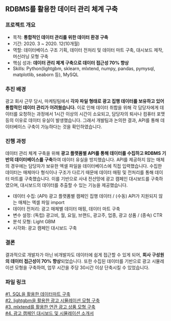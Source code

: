 ## RDBMS를 활용한 데이터 관리 체계 구축

### 프로젝트 개요
- 목적: **통합적인 데이터 관리를 위한 데이터 환경 구축**
- 기간: 2020. 3 ~ 2020. 12(10개월)
- 역할: 데이터베이스 구조 기획, 데이터 전처리 및 데이터 마트 구축, 대시보드 제작, 머신러닝 모형 구축
- 핵심 성과: **데이터 관리 체계 구축으로 데이터 접근성 70% 향상**
- Skills: Python(lightgbm, sklearn, mlxtend, numpy, pandas, pymysql, matplotlib, seaborn 등), MySQL

### 추진 배경
광고 회사 근무 당시, 마케팅팀에서 **각자 파일 형태로 광고 집행 데이터를 보유하고 있어 통합적인 데이터 관리가 어려웠습니다.** 이로 인해 데이터 취합을 위해 각 담당자에게 데이터를 요청하는 과정에서 1시간 이상의 시간이 소요되고, 담당자의 퇴사나 컴퓨터 포맷 등의 이유로 데이터 유실이 발생했습니다. 그래서 개발팀과 논의한 결과, API를 통해 데이터베이스 구축이 가능하다는 것을 확인하였습니다.

### 진행 과정
데이터 관리 체계 구축을 위해 **광고 플랫폼별 API를 통해 데이터를 수집하고 RDBMS 기반의 데이터베이스를 구축**하여 데이터 유실을 방지했습니다. API를 제공하지 않는 매체의 경우에는 담당자가 보유한 엑셀 파일을 데이터베이스에 직접 입력했습니다. 수집한 데이터는 매체마다 형식이나 구조가 다르기 때문에 데이터 매핑 및 전처리를 통해 데이터 마트를 구축했습니다. 이를 기반으로 사내 전산망에 광고 캠페인 대시보드를 구축하였으며, 대시보드의 데이터를 추출할 수 있는 기능을 제공했습니다.

- 데이터 수집: (API) 광고 플랫폼별 캠페인 집행 데이터 / (수동) API가 지원되지 않는 매체는 엑셀 파일 import
- 데이터 전처리: 광고 매체별 데이터 매핑, 데이터 마트 구축
- 변수 설정: (독립) 광고비, 월, 요일, 브랜드, 광고주, 업종, 광고 상품 / (종속) CTR
- 분석 모형: Light GBM
- 시각화: 광고 캠페인 대시보드 구축

### 결론
결과적으로 개발자가 아닌 비개발자도 데이터에 쉽게 접근할 수 있게 되어, **회사 구성원의 데이터 접근성이 70% 향상**되었습니다. 또한 수집된 데이터를 기반으로 광고 시뮬레이션 모형을 구축하여, 업무 시간을 주당 30시간 이상 단축시킬 수 있었습니다.

### 파일 링크
[#1. SQL을 활용한 데이터마트 구축](https://github.com/hyewon0403/searching-for-advertising-campaigns/blob/master/mainAdStatDaily_naver.sql)\
[#2. lightgbm을 활용한 광고 시뮬레이션 모형 구축](https://github.com/hyewon0403/searching-for-advertising-campaigns/blob/master/AI_marketer_forecasting_features_cpm.ipynb)\
[#3. mlxtend를 활용한 연관 광고 상품 모형 구축](https://github.com/hyewon0403/searching-for-advertising-campaigns/blob/master/associated_ad_product.ipynb)\
[#4. 광고 캠페인 대시보드 및 시뮬레이션 소개서](https://github.com/hyewon0403/searching-for-advertising-campaigns/blob/master/CPMS%20%EC%A0%9C%EC%95%88%EB%8F%84%EA%B5%AC%20%EC%86%8C%EA%B0%9C%EC%84%9C.pdf)
